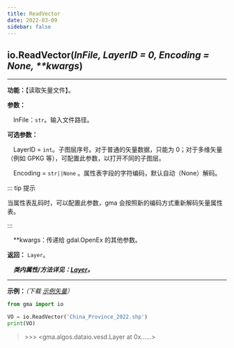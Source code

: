 ```yaml
---
title: ReadVector
date: 2022-03-09
sidebar: false
---
```


## io.**ReadVector**(*InFile, LayerID = 0, Encoding = None, \*\*kwargs*)

---

**功能：**【读取矢量文件】。

**参数：**

&emsp;InFile：`str`。输入文件路径。

**可选参数：**

&emsp;LayerID = `int`。子图层序号。对于普通的矢量数据，只能为 0；对于多维矢量（例如 GPKG  等），可配置此参数，以打开不同的子图层。

&emsp;Encoding = `str||None` 。属性表字段的字符编码，默认自动（None）解码。

::: tip 提示

当属性表乱码时，可以配置此参数，gma 会按照新的编码方式重新解码矢量属性表。

:::

&emsp;\*\*kwargs：传递给 gdal.OpenEx 的其他参数。

**返回：** `Layer`。

***&emsp;类内属性/方法详见：[Layer](Layer.html)。***

---

**示例：***（下载 [示例矢量](/io/China_Province_2022.7z)）*
```python
from gma import io

VO = io.ReadVector('China_Province_2022.shp')
print(VO)
```
> \>>> <gma.algos.dataio.vesd.Layer at 0x......>



